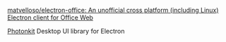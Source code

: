 
[matvelloso/electron-office: An unofficial cross platform (including Linux) Electron client for Office Web](https://github.com/matvelloso/electron-office)

[Photonkit](http://photonkit.com/)
Desktop UI library for Electron
